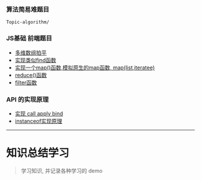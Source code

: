 ### 算法简易难题目

`Topic-algorithm/`

### JS基础 前端题目
- [多维数组拍平](https://github.com/yym-yumeng123/Scripting-algorithm/issues/1)
- [实现类似find函数 ](https://github.com/yym-yumeng123/Scripting-algorithm/issues/3)
- [实现一个map()函数,模拟原生的map函数, map(list,iteratee)](https://github.com/yym-yumeng123/Scripting-algorithm/issues/3)
- [reduce()函数](https://github.com/yym-yumeng123/Scripting-algorithm/issues/4)
- [filter函数](https://github.com/yym-yumeng123/Scripting-algorithm/issues/5)

### API 的实现原理
- [实现 call apply bind](https://github.com/yym-yumeng123/Scripting-algorithm/issues/6)
- [instanceof实现原理](https://github.com/yym-yumeng123/Scripting-algorithm/issues/7)


---

# 知识总结学习

> 学习知识, 并记录各种学习的 demo